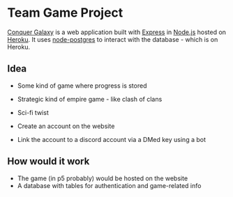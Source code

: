 # Team Game Project
[Conquer Galaxy](https://conquer-galaxy.herokuapp.com "This is a link to the website.") is a web application built with [Express](https://expressjs.com/ "Express") in [Node.js](https://nodejs.org/ "nodejs") hosted on [Heroku](https://heroku.com "Heroku"). It uses [node-postgres](https://node-postgres.com/ "node-postgres") to interact with the database - which is on Heroku.
## Idea
* Some kind of game where progress is stored
* Strategic kind of empire game - like clash of clans
* Sci-fi twist 

* Create an account on the website
* Link the account to a discord account via a DMed key using a bot
## How would it work
* The game (in p5 probably) would be hosted on the website
* A database with tables for authentication and game-related info
